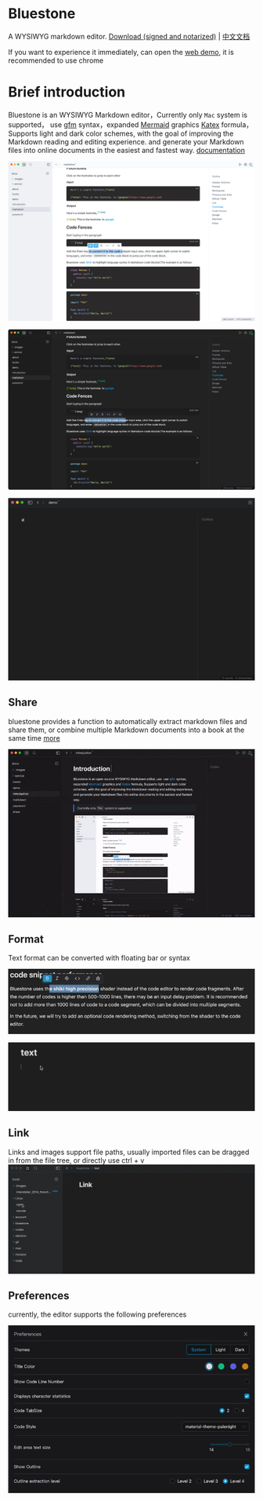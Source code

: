 # Bluestone
A WYSIWYG markdown editor.
[Download (signed and notarized)](https://github.com/1943time/bluestone/releases/latest)
 | [中文文档](./ZH_README.md)

If you want to experience it immediately, can open the [web demo](https://ed.bluestone.blog), it is recommended to use chrome

# Brief introduction

Bluestone is an WYSIWYG Markdown editor，Currently only `Mac` system is supported，
use [gfm](https://github.github.com/gfm/) syntax，expanded [Mermaid](https://mermaid.js.org/) graphics [Katex](https://katex.org/) formula，
Supports light and dark color schemes, with the goal of improving the Markdown reading
and editing experience. and generate your Markdown files into online documents in the easiest and fastest way.
[documentation](https://pb.bluestone.blog/official/book/docs/introduction)

![](./docs/assets/d1.png)

![](./docs/assets/d2.png)

![](./docs/assets/syntax.gif)

## Share
bluestone provides a function to automatically extract markdown files and share them, or combine multiple Markdown documents into a book at the same time [more](https://pb.bluestone.blog/official/book/docs/share)

![](./docs/assets/share.gif)

## Format

Text format can be converted with floating bar or syntax

![](./docs/assets/text.png)

![](./docs/assets/test1.gif)

## Link
Links and images support file paths, usually imported files can be dragged in from the file tree, or directly use ctrl + v
![](./docs/assets/link.gif)

## Preferences

currently, the editor supports the following preferences

![](./docs/assets/d5.png)

